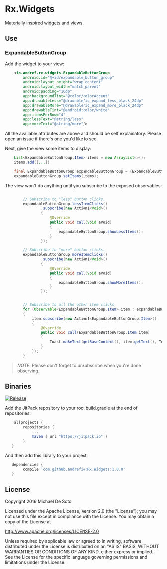 # Rx.Widgets

Materially inspired widgets and views.

## Use

### ExpandableButtonGroup

Add the widget to your view:

```xml
    <io.andref.rx.widgets.ExpandableButtonGroup
        android:id="@+id/expandable_button_group"
        android:layout_height="wrap_content"
        android:layout_width="match_parent"
        android:padding="16dp"
        app:backgroundTint="@color/colorAccent"
        app:drawableLess="@drawable/ic_expand_less_black_24dp"
        app:drawableMore="@drawable/ic_expand_more_black_24dp"
        app:drawableTint="@android:color/white"
        app:itemsPerRow="4"
        app:lessText="@string/less"
        app:moreText="@string/more"/>

```

All the available attributes are above and should be self explainatory. Please open an issue if there's one you'd like to see.

Next, give the view some items to display:

```java
    List<ExpandableButtonGroup.Item> items = new ArrayList<>();
    items.add([...])

    final ExpandableButtonGroup expandableButtonGroup = (ExpandableButtonGroup) findViewById(R.id.expandable_button_group);
    expandableButtonGroup.setItems(items);
```

The view won't do anything until you subscribe to the exposed observables:

```java

        // Subscribe to "less" button clicks.
        expandableButtonGroup.lessItemClicks()
                .subscribe(new Action1<Void>()
                {
                    @Override
                    public void call(Void aVoid)
                    {
                        expandableButtonGroup.showLessItems();
                    }
                });

        // Subscribe to "more" button clicks.
        expandableButtonGroup.moreItemClicks()
                .subscribe(new Action1<Void>()
                {
                    @Override
                    public void call(Void aVoid)
                    {
                        expandableButtonGroup.showMoreItems();
                    }
                });


        // Subscribe to all the other item clicks.
        for (Observable<ExpandableButtonGroup.Item> item : expandableButtonGroup.itemClicks())
        {
            item.subscribe(new Action1<ExpandableButtonGroup.Item>()
            {
                @Override
                public void call(ExpandableButtonGroup.Item item)
                {
                    Toast.makeText(getBaseContext(), item.getText(), Toast.LENGTH_SHORT).show();
                }
            });
        }
```

> *NOTE*: Please don't forget to unsubscribe when you're done observing.

## Binaries

[![Release](https://jitpack.io/v/andrefio/Rx.Widgets.svg)](https://jitpack.io/#andrefio/Rx.Widgets)

Add the JitPack repository to your root build.gradle at the end of repositories:

```groovy
    allprojects {
        repositories {
            ...
            maven { url "https://jitpack.io" }
        }
   }
```

And then add this library to your project:

```groovy
   dependencies {
        compile 'com.github.andrefio:Rx.Widgets:1.0.0'
   }
```


## License

Copyright 2016 Michael De Soto

Licensed under the Apache License, Version 2.0 (the "License");
you may not use this file except in compliance with the License.
You may obtain a copy of the License at

<http://www.apache.org/licenses/LICENSE-2.0>

Unless required by applicable law or agreed to in writing, software
distributed under the License is distributed on an "AS IS" BASIS,
WITHOUT WARRANTIES OR CONDITIONS OF ANY KIND, either express or implied.
See the License for the specific language governing permissions and
limitations under the License.